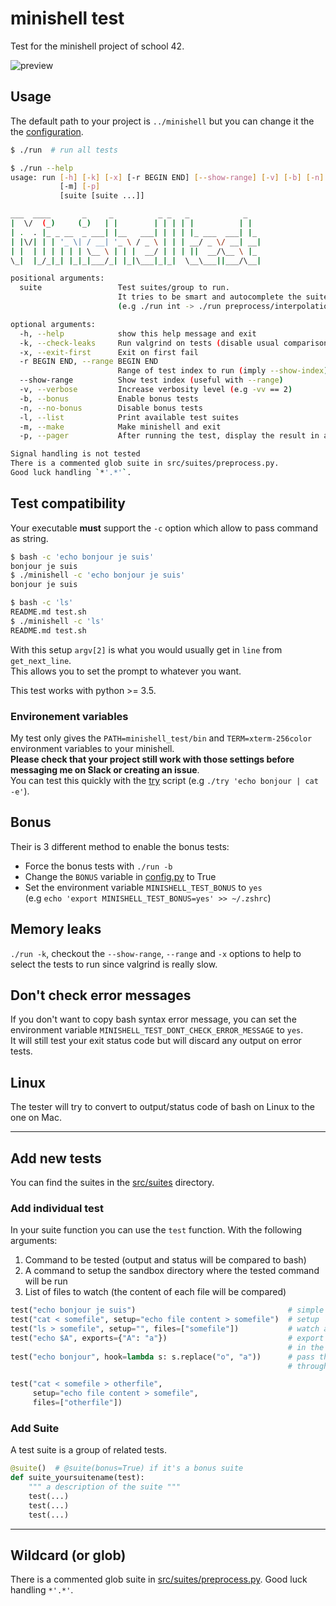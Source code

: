 # minishell test

Test for the minishell project of school 42.

![preview](preview.gif)

## Usage

The default path to your project is `../minishell` but you can change it the the [configuration](src/config.py).

```sh
$ ./run  # run all tests

$ ./run --help
usage: run [-h] [-k] [-x] [-r BEGIN END] [--show-range] [-v] [-b] [-n] [-l]
           [-m] [-p]
           [suite [suite ...]]

___  ____       _     _          _ _   _            _
|  \/  (_)     (_)   | |        | | | | |          | |
| .  . |_ _ __  _ ___| |__   ___| | | | |_ ___  ___| |_
| |\/| | | '_ \| / __| '_ \ / _ \ | | | __/ _ \/ __| __|
| |  | | | | | | \__ \ | | |  __/ | | | ||  __/\__ \ |_
\_|  |_/_|_| |_|_|___/_| |_|\___|_|_|  \__\___||___/\__|

positional arguments:
  suite                 Test suites/group to run.
                        It tries to be smart and autocomplete the suite name
                        (e.g ./run int -> ./run preprocess/interpolation)

optional arguments:
  -h, --help            show this help message and exit
  -k, --check-leaks     Run valgrind on tests (disable usual comparison with bash)
  -x, --exit-first      Exit on first fail
  -r BEGIN END, --range BEGIN END
                        Range of test index to run (imply --show-index)
  --show-range          Show test index (useful with --range)
  -v, --verbose         Increase verbosity level (e.g -vv == 2)
  -b, --bonus           Enable bonus tests
  -n, --no-bonus        Disable bonus tests
  -l, --list            Print available test suites
  -m, --make            Make minishell and exit
  -p, --pager           After running the test, display the result in a pager of your choice

Signal handling is not tested
There is a commented glob suite in src/suites/preprocess.py.
Good luck handling `*'.*'`.
```

## Test compatibility

Your executable **must** support the `-c` option which allow to pass command as string.

```sh
$ bash -c 'echo bonjour je suis'
bonjour je suis
$ ./minishell -c 'echo bonjour je suis'
bonjour je suis

$ bash -c 'ls'
README.md test.sh
$ ./minishell -c 'ls'
README.md test.sh
```

With this setup `argv[2]` is what you would usually get in `line` from `get_next_line`.  
This allows you to set the prompt to whatever you want.

This test works with python >= 3.5.

### Environement variables

My test only gives the `PATH=minishell_test/bin` and `TERM=xterm-256color` environment variables to your minishell.  
**Please check that your project still work with those settings before messaging me on Slack or creating an issue**.  
You can test this quickly with the [try](try) script (e.g `./try 'echo bonjour | cat -e'`).

## Bonus

Their is 3 different method to enable the bonus tests:

* Force the bonus tests with `./run -b`
* Change the `BONUS` variable in [config.py](src/config.py) to True
* Set the environment variable `MINISHELL_TEST_BONUS` to `yes`  
  (e.g `echo 'export MINISHELL_TEST_BONUS=yes' >> ~/.zshrc`)

## Memory leaks

`./run -k`, checkout the `--show-range`, `--range` and `-x` options to help
to select the tests to run since valgrind is really slow.

## Don't check error messages

If you don't want to copy bash syntax error message,
you can set the environment variable `MINISHELL_TEST_DONT_CHECK_ERROR_MESSAGE` to `yes`.  
It will still test your exit status code but will discard any output on error tests.

## Linux

The tester will try to convert to output/status code of bash on Linux to the one on Mac.

---

## Add new tests

You can find the suites in the [src/suites](src/suites) directory.

### Add individual test

In your suite function you can use the `test` function. With the following arguments:

1. Command to be tested (output and status will be compared to bash)
2. A command to setup the sandbox directory where the tested command will be run
3. List of files to watch (the content of each file will be compared)

```python
test("echo bonjour je suis")                                  # simple command
test("cat < somefile", setup="echo file content > somefile")  # setup
test("ls > somefile", setup="", files=["somefile"])           # watch a file
test("echo $A", exports={"A": "a"})                           # export variables
                                                              # in the environment
test("echo bonjour", hook=lambda s: s.replace("o", "a"))      # pass the shell output
                                                              # through a hook function

test("cat < somefile > otherfile",
     setup="echo file content > somefile",
     files=["otherfile"])
```

### Add Suite

A test suite is a group of related tests.

```python
@suite()  # @suite(bonus=True) if it's a bonus suite
def suite_yoursuitename(test):
    """ a description of the suite """
    test(...)
    test(...)
    test(...)
```

---

## Wildcard (or glob)

There is a commented glob suite in [src/suites/preprocess.py](src/suites/preprocess.py).
Good luck handling `*'.*'`.
